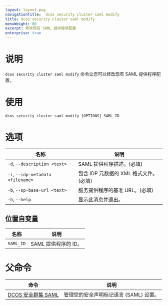 ```yaml
---
layout: layout.pug
navigationTitle:  dcos security cluster saml modify
title: dcos security cluster saml modify
menuWeight: 80
excerpt: 修改现有 SAML 提供程序配置
enterprise: true
---
```


# 说明

`dcos security cluster saml modify` 命令让您可以修改现有 SAML 提供程序配置。


# 使用

```
dcos security cluster saml modify [OPTIONS] SAML_ID
```


# 选项

| 名称 | 说明 |
|-----------------|-----------------|
| `-d`, `--description <text>` | SAML 提供程序描述。(必填) |
| `-i`, `--idp-metadata <filename>` | 包含 IDP 元数据的 XML 格式文件。(必填) |
| `-b`, `--sp-base-url <text> ` | 服务提供程序的基准 URL。(必填) |
| `-h`, `--help` | 显示此消息并退出。 |

## 位置自变量

| 名称 | 说明 |
|--------|------------------|
| `SAML_ID` | SAML 提供程序的 ID。 |


# 父命令

| 命令 | 说明 |
|---------|-------------|
| [DCOS 安全群集 SAML](/dcos/cn/1.12/cli/command-reference/dcos-security/dcos-security-cluster/dcos-security-cluster-saml//) | 管理您的安全声明标记语言 (SAML) 设置。 |